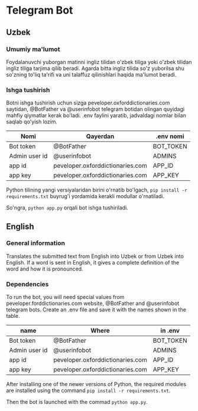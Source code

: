 # Telegram Bot
## Uzbek
### Umumiy ma'lumot
Foydalanuvchi yuborgan matinni ingliz tilidan o'zbek tiliga yoki o'zbek tilidan ingliz tiliga tarjima qilib beradi. Agarda bitta ingliz tilida so'z yuborilsa shu so'zning to'liq ta'rifi va uni talaffuz qilinishlari haqida ma'lumot beradi.

### Ishga tushirish
Botni ishga tushirish uchun sizga peveloper.oxforddictionaries.com saytidan, @BotFather va @userinfobot telegram botidan olingan quyidagi mahfiy qiymatlar kerak bo'ladi. .env faylini yaratib, jadvaldagi nomlar bilan saqlab qo'yish lozim.

| Nomi  | Qayerdan | .env nomi |
| ------------- | ------------- | ------------- |
| Bot token  | @BotFather  | BOT_TOKEN |
| Admin user id  | @userinfobot  | ADMINS |
| app id | peveloper.oxforddictionaries.com  | APP_ID |
| app key | peveloper.oxforddictionaries.com  | APP_KEY |

Python tilining yangi versiyalaridan birini o'rnatib bo'lgach, `pip install -r requirements.txt` buyrug'i yordamida kerakli modullar o'rnatiladi.

So'ngra, `python app.py` orqali bot ishga tushiriladi.

## English
### General information
Translates the submitted text from English into Uzbek or from Uzbek into English. If a word is sent in English, it gives a complete definition of the word and how it is pronounced.

### Dependencies
To run the bot, you will need special values from peveloper.forddictionaries.com website, @BotFather and @userinfobot telegram bots. Create an .env file and save it with the names shown in the table.

| name  | Where | in .env |
| ------------- | ------------- | ------------- |
| Bot token  | @BotFather  | BOT_TOKEN |
| Admin user id  | @userinfobot  | ADMINS |
| app id | peveloper.oxforddictionaries.com  | APP_ID |
| app key | peveloper.oxforddictionaries.com  | APP_KEY |

After installing one of the newer versions of Python, the required modules are installed using the command `pip install -r requirements.txt`.

Then the bot is launched with the commad `python app.py`.